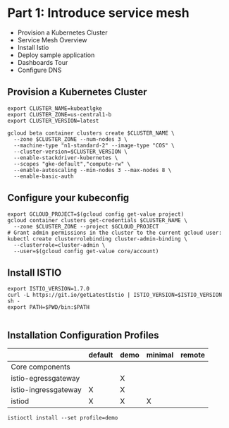 # Part 1: Introduce service mesh

- Provision a Kubernetes Cluster
- Service Mesh Overview
- Install Istio
- Deploy sample application
- Dashboards Tour
- Configure DNS

## Provision a Kubernetes Cluster
```
export CLUSTER_NAME=kubeatlgke
export CLUSTER_ZONE=us-central1-b
export CLUSTER_VERSION=latest

gcloud beta container clusters create $CLUSTER_NAME \
  --zone $CLUSTER_ZONE --num-nodes 3 \
  --machine-type "n1-standard-2" --image-type "COS" \
  --cluster-version=$CLUSTER_VERSION \
  --enable-stackdriver-kubernetes \
  --scopes "gke-default","compute-rw" \
  --enable-autoscaling --min-nodes 3 --max-nodes 8 \
  --enable-basic-auth

```

## Configure your kubeconfig
```
export GCLOUD_PROJECT=$(gcloud config get-value project)
gcloud container clusters get-credentials $CLUSTER_NAME \
  --zone $CLUSTER_ZONE --project $GCLOUD_PROJECT
# Grant admin permissions in the cluster to the current gcloud user:
kubectl create clusterrolebinding cluster-admin-binding \
  --clusterrole=cluster-admin \
  --user=$(gcloud config get-value core/account)
```

## Install ISTIO

```
export ISTIO_VERSION=1.7.0
curl -L https://git.io/getLatestIstio | ISTIO_VERSION=$ISTIO_VERSION sh -
export PATH=$PWD/bin:$PATH


```

## Installation Configuration Profiles
|                          | default | demo | minimal | remote |
|--------------------------|---------|------|---------|--------|
| Core components          |         |      |         |        |
|     istio-egressgateway  |         | X    |         |        |
|     istio-ingressgateway | X       | X    |         |        |
|     istiod               | X       | X    | X       |        |


```
istioctl install --set profile=demo
```